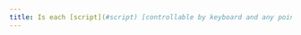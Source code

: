 ```yaml
---
title: Is each [script](#script) [controllable by keyboard and any pointing device](#accessible-and-operable-by-keyboard-and-any-pointing-device) (excluding special cases)?
---
```

